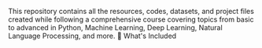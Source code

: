 This repository contains all the resources, codes, datasets, and project files created while following a comprehensive course covering topics from basic to advanced in Python, Machine Learning, Deep Learning, Natural Language Processing, and more.
📂 What's Included
